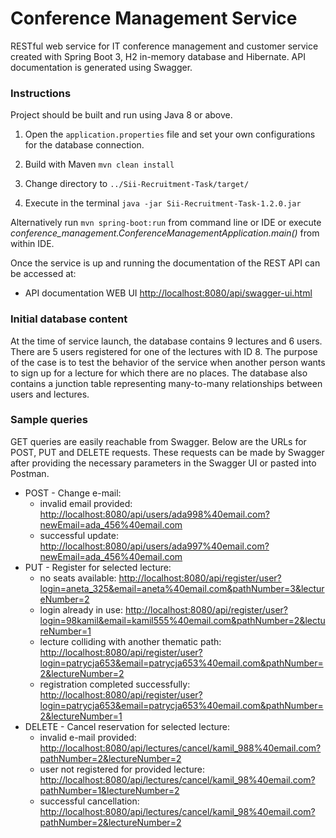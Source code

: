 
# Conference Management Service

RESTful web service for IT conference management and customer service created with Spring Boot 3, H2 in-memory database and Hibernate. API documentation is generated using Swagger.



### Instructions

Project should be built and run using Java 8 or above.

1. Open the `application.properties` file and set your own configurations for the database connection.

2. Build with Maven ```mvn clean install```

3. Change directory to ```../Sii-Recruitment-Task/target/```

4. Execute in the terminal ```java -jar Sii-Recruitment-Task-1.2.0.jar ```

Alternatively run ```mvn spring-boot:run``` from command line or IDE or execute *conference_management.ConferenceManagementApplication.main()* from within IDE.

Once the service is up and running the documentation of the REST API can be accessed at:

* API documentation WEB UI [http://localhost:8080/api/swagger-ui.html](http://localhost:8080/api/swagger-ui.html)



### Initial database content
At the time of service launch, the database contains 9 lectures and 6 users. There are 5 users registered for one of the lectures with ID 8. The purpose of the case is to test the behavior of the service when another person wants to sign up for a lecture for which there are no places.
The database also contains a junction table representing many-to-many relationships between users and lectures.


### Sample queries
GET queries are easily reachable from Swagger.
Below are the URLs for POST, PUT and DELETE requests. These requests can be made by Swagger after providing the necessary parameters in the Swagger UI or pasted into Postman.
* POST - Change e-mail:
  * invalid email provided: [http://localhost:8080/api/users/ada998%40email.com?newEmail=ada_456%40email.com](http://localhost:8080/api/users/ada998%40email.com?newEmail=ada_456%40email.com)
  * successful update: [http://localhost:8080/api/users/ada997%40email.com?newEmail=ada_456%40email.com](http://localhost:8080/api/users/ada997%40email.com?newEmail=ada_456%40email.com)
* PUT - Register for selected lecture:
  * no seats available: [http://localhost:8080/api/register/user?login=aneta_325&email=aneta%40email.com&pathNumber=3&lectureNumber=2](http://localhost:8080/api/register/user?login=aneta_325&email=aneta%40email.com&pathNumber=3&lectureNumber=2)
  * login already in use: [http://localhost:8080/api/register/user?login=98kamil&email=kamil555%40email.com&pathNumber=2&lectureNumber=1](http://localhost:8080/api/register/user?login=98kamil&email=kamil555%40email.com&pathNumber=2&lectureNumber=1)
  * lecture colliding with another thematic path: [http://localhost:8080/api/register/user?login=patrycja653&email=patrycja653%40email.com&pathNumber=2&lectureNumber=2](http://localhost:8080/api/register/user?login=patrycja653&email=patrycja653%40email.com&pathNumber=2&lectureNumber=2)
  * registration completed successfully: [http://localhost:8080/api/register/user?login=patrycja653&email=patrycja653%40email.com&pathNumber=2&lectureNumber=1](http://localhost:8080/api/register/user?login=patrycja653&email=patrycja653%40email.com&pathNumber=2&lectureNumber=1)
* DELETE - Cancel reservation for selected lecture:
  * invalid e-mail provided: [http://localhost:8080/api/lectures/cancel/kamil_988%40email.com?pathNumber=2&lectureNumber=2](http://localhost:8080/api/lectures/cancel/kamil_988%40email.com?pathNumber=2&lectureNumber=2)
  * user not registered for provided lecture: [http://localhost:8080/api/lectures/cancel/kamil_98%40email.com?pathNumber=1&lectureNumber=2](http://localhost:8080/api/lectures/cancel/kamil_98%40email.com?pathNumber=1&lectureNumber=2)
  * successful cancellation: [http://localhost:8080/api/lectures/cancel/kamil_98%40email.com?pathNumber=2&lectureNumber=2](http://localhost:8080/api/lectures/cancel/kamil_98%40email.com?pathNumber=2&lectureNumber=2)

